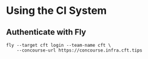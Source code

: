 # Using the CI System

## Authenticate with Fly

```
fly --target cft login --team-name cft \
    --concourse-url https://concourse.infra.cft.tips
```

